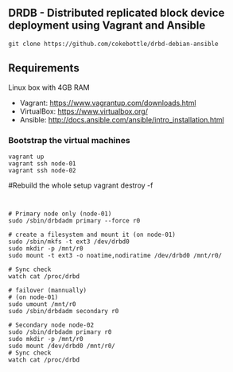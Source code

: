 
## DRDB - Distributed replicated block device deployment using Vagrant and Ansible

```
git clone https://github.com/cokebottle/drbd-debian-ansible

```
## Requirements 
Linux box with 4GB RAM

* Vagrant: https://www.vagrantup.com/downloads.html
* VirtualBox: https://www.virtualbox.org/
* Ansible: http://docs.ansible.com/ansible/intro_installation.html

### Bootstrap the virtual machines
    vagrant up
    vagrant ssh node-01
    vagrant ssh node-02

#Rebuild the whole setup
    vagrant destroy -f
```


# Primary node only (node-01)
sudo /sbin/drbdadm primary --force r0

# create a filesystem and mount it (on node-01)
sudo /sbin/mkfs -t ext3 /dev/drbd0 
sudo mkdir -p /mnt/r0
sudo mount -t ext3 -o noatime,nodiratime /dev/drbd0 /mnt/r0/

# Sync check
watch cat /proc/drbd 

# failover (mannually)
# (on node-01)
sudo umount /mnt/r0
sudo /sbin/drbdadm secondary r0

# Secondary node node-02
sudo /sbin/drbdadm primary r0
sudo mkdir -p /mnt/r0
sudo mount /dev/drbd0 /mnt/r0/
# Sync check
watch cat /proc/drbd 

```